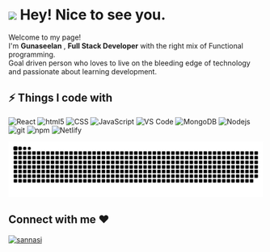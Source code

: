 <h1><img src="https://emojis.slackmojis.com/emojis/images/1531849430/4246/blob-sunglasses.gif?1531849430" width="30"/> Hey! Nice to see you.</h1>

<p>Welcome to my page! </br> I'm <b>Gunaseelan</b> , <b>Full Stack Developer</b>  with the right mix of Functional programming.
<br/>Goal driven person who loves to live on the bleeding edge of technology and passionate about learning development.</p>

## ⚡ Things I code with

<p>
  <img alt="React" src="https://img.shields.io/badge/-React-45b8d8?style=flat-square&logo=react&logoColor=white" />
  <img alt="html5" src="https://img.shields.io/badge/-HTML5-E34F26?style=flat-square&logo=html5&logoColor=white" />
  <img alt="CSS" src="https://img.shields.io/badge/-CSS-764ABC?style=flat-square&logo=CSS3&logoColor=white" />
  <img alt="JavaScript" src="https://img.shields.io/badge/-JavaScript-B7178C?style=flat-square&logo=JavaScript&logoColor=white" />
  <img alt="VS Code" src="https://img.shields.io/badge/-VS_Code-007ACC?style=flat-square&logo=visual-studio-code&logoColor=white" /> 
  <img alt="MongoDB" src="https://img.shields.io/badge/-MongoDB-13aa52?style=flat-square&logo=mongodb&logoColor=white" />
  <img alt="Nodejs" src="https://img.shields.io/badge/-Nodejs-43853d?style=flat-square&logo=Node.js&logoColor=white" />
  <img alt="git" src="https://img.shields.io/badge/-Git-F05032?style=flat-square&logo=git&logoColor=white" />
  <img alt="npm" src="https://img.shields.io/badge/-NPM-CB3837?style=flat-square&logo=npm&logoColor=white" />
  <img alt="Netlify" src="https://img.shields.io/badge/-Netlify-007ACC?style=flat-square&logo=Netlify&logoColor=white" />

  
</p>
<img alt="contribution" src="https://raw.githubusercontent.com/Platane/snk/output/github-contribution-grid-snake.svg" />
<h2 align="left">Connect with me ❤️</h2>
<p align="left">

<a href="https://www.linkedin.com/in/guna-seelan-6b9636212/" target="_blank" ><img align="center" src="https://cdn-icons-png.flaticon.com/512/174/174857.png" alt="sannasi" height="30" width="30" /></a>

</p>
<!-- - 👋 Hi, I’m @gunasgs
- 👀 I’m interested in Full Stack Developer 
- 🌱 I’m currently learning HTML & CSS & JAVASCRIPT & REACTJS
- 📫 How to reach me gunasgs357@gmail.com
 -->
<!---
gunasgs/gunasgs is a ✨ special ✨ repository because its `README.md` (this file) appears on your GitHub profile.
You can click the Preview link to take a look at your changes.
--->
